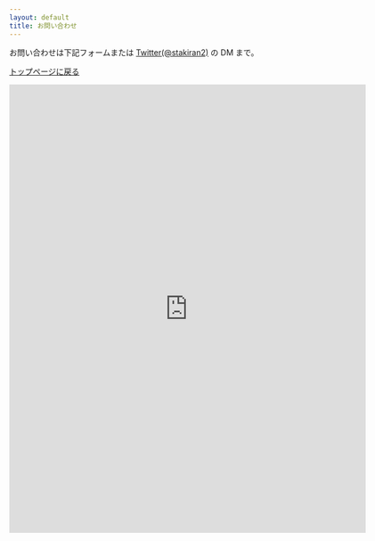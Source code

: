```yaml
---
layout: default
title: お問い合わせ
---
```


お問い合わせは下記フォームまたは <a href="https://twitter.com/stakiran2" target="_blank">Twitter(@stakiran2)</a> の DM まで。

[トップページに戻る](index.md)

<iframe src="https://docs.google.com/forms/d/e/1FAIpQLSfRmNUHQ-0MdSUr0v1kAWoCiEu1woD_2y4SdzlLabznKGIeKA/viewform?embedded=true" width="640" height="805" frameborder="0" marginheight="0" marginwidth="0">読み込んでいます...</iframe>

